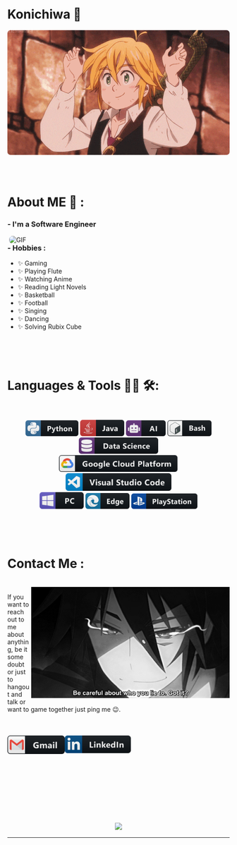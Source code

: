 # Konichiwa 👋

<div align="center">
<img hight="300" width="700" style="border-radius: 7px" alt="GIF" align="center" src="https://github.com/whoisashish/whoisashish/blob/main/assets/208593.gif">
</div>

</br>
</br>
</br>


# About ME 💬 :

### - I'm a Software Engineer

<img hight="400" width="500" style="border-radius: 7px" alt="GIF" align="right" src="https://github.com/whoisashish/whoisashish/blob/main/assets/1936.gif">

### - Hobbies : 
- ✨ Gaming
- ✨ Playing Flute
- ✨ Watching Anime
- ✨ Reading Light Novels
- ✨ Basketball
- ✨ Football
- ✨ Singing
- ✨ Dancing
- ✨ Solving Rubix Cube

</br>
</br>
</br>



# Languages & Tools 👨‍💻 🛠:
</br>

<p align="center">

<!-- For more icons please follow  https://github.com/MikeCodesDotNET/ColoredBadges -->
<img src="https://github.com/whoisashish/whoisashish/blob/main/assets/icons/python.png" alt="python" width="120" hight="50">
<img src="https://github.com/whoisashish/whoisashish/blob/main/assets/icons/java.png" alt="java"  width="100" hight="50">
<img src="https://github.com/whoisashish/whoisashish/blob/main/assets/icons/ai.png" alt="AI" width="90" hight="50">
<img src="https://github.com/whoisashish/whoisashish/blob/main/assets/icons/bash.png" alt="bash" width="100" hight="50">
<img src="https://github.com/whoisashish/whoisashish/blob/main/assets/icons/datascience.png" alt="datascience" width="180" hight="50">
</br>
<img src="https://github.com/whoisashish/whoisashish/blob/main/assets/icons/google_cloud_platform.png" alt="google_cloud_platform" width="270" hight="50">
<img src="https://github.com/whoisashish/whoisashish/blob/main/assets/icons/visualstudio_code.png" alt="visualstudio_code" width="240" hight="50">
</br>
<img src="https://github.com/whoisashish/whoisashish/blob/main/assets/icons/pc.png" alt="pc" width="100" hight="50">
<img src="https://github.com/whoisashish/whoisashish/blob/main/assets/icons/edge.png" alt="edge" width="100" hight="50">
<img src="https://github.com/whoisashish/whoisashish/blob/main/assets/icons/playstation@3x.png" alt="playstation" width="150" hight="50">
</p>
</br>
</br>
</br>



# Contact Me :

<p>
 </br>


<img hight="320" width="450" align="right" alt="GIF" src="https://github.com/whoisashish/whoisashish/blob/main/assets/93195.gif">


If you want to reach out to me about anything, be it some doubt or just to hangout and talk or want to game together just ping me 😉.
</br>
</br>
</br>
</br>
<a href="mailto:anujashish1602@gmail.com">
 <img align="left" alt="Gmail" width="130" hight="100" src="https://github.com/whoisashish/whoisashish/blob/main/assets/icons/gmail.png" />
</a>
<a href="https://www.linkedin.com/in/theashishyadav/">
  <img align="left" alt="Linkedin" width="150" hight="100" src="https://github.com/whoisashish/whoisashish/blob/main/assets/icons/linkedin.png" />
</br>
</br>
</br>
</a>
 </p>
 

</br>
</br>
</br>
</br>
</br>
</br>
</br>



<p align="center" >  
<img  src="https://github-readme-stats.vercel.app/api?username=whoisashish&&show_icons=true&theme=radical"/>
  </p>

*************
